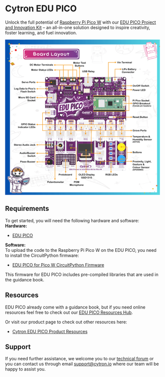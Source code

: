 # Cytron EDU PICO
Unlock the full potential of [Raspberry Pi Pico W](https://www.cytron.io/p-raspberry-pi-pico-wireless-board-smd-presoldered-headers) with our [EDU PICO Project and Innovation Kit](https://www.cytron.io/p-edu-project-and-innovation-kits-for-pico-w) – an all-in-one solution designed to inspire creativity, foster learning, and fuel innovation.  

![edu-pico--boar-layout](https://github.com/CytronTechnologies/Cytron-EDU-PICO/blob/main/images/edu-pico-board-layout-v2.webp)

## Requirements  
To get started, you will need the following hardware and software:  
**Hardware:**  
* [EDU PICO](https://www.cytron.io/p-edu-project-and-innovation-kits-for-pico-w)  

**Software:**  
To upload the code to the Raspberry Pi Pico W on the EDU PICO, you need to install the CircuitPython firmware:
* [EDU PICO for Pico W CircuitPython Firmware](https://circuitpython.org/board/cytron_edu_pico_w/)
  
This firmware for EDU PICO includes pre-compiled libraries that are used in the guidance book.

  
## Resources 
EDU PICO already come with a guidance book, but if you need online resources feel free to check out our [EDU PICO Resources Hub](https://sites.google.com/cytron.io/edupico-resource-hub/home_1).  

Or visit our product page to check out other resources here:  
* [Cytron EDU PICO Product Resources](https://www.cytron.io/p-edu-project-and-innovation-kits-for-pico-w#tab-resource)  

## Support  
If you need further assistance, we welcome you to our [technical forum](http://forum.cytron.io) or you can contact us through email support@cytron.io where our team will be happy to assist you. 


